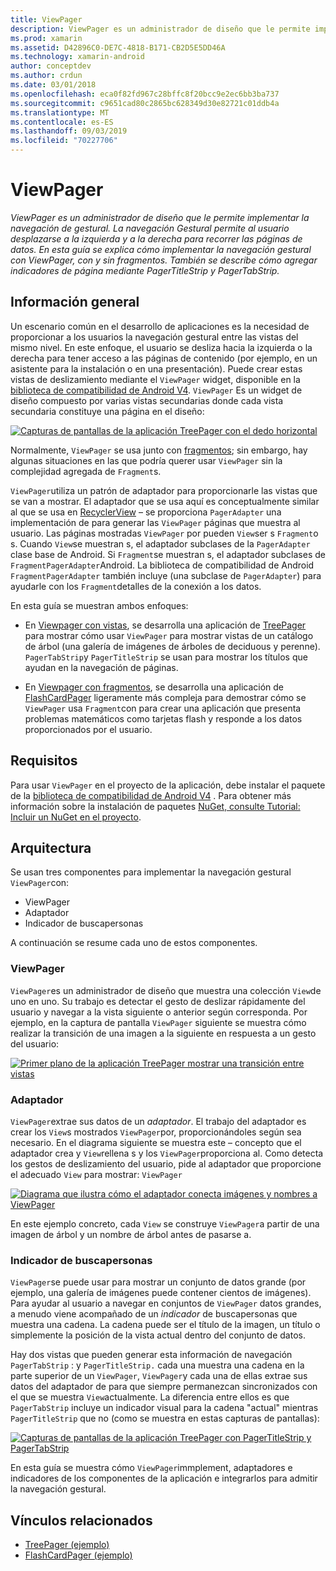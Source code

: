 ```yaml
---
title: ViewPager
description: ViewPager es un administrador de diseño que le permite implementar la navegación de gestural. La navegación Gestural permite al usuario desplazarse a la izquierda y a la derecha para recorrer las páginas de datos. En esta guía se explica cómo implementar la navegación gestural con ViewPager, con y sin fragmentos. También se describe cómo agregar indicadores de página mediante PagerTitleStrip y PagerTabStrip.
ms.prod: xamarin
ms.assetid: D42896C0-DE7C-4818-B171-CB2D5E5DD46A
ms.technology: xamarin-android
author: conceptdev
ms.author: crdun
ms.date: 03/01/2018
ms.openlocfilehash: eca0f82fd967c28bffc8f20bcc9e2ec6bb3ba737
ms.sourcegitcommit: c9651cad80c2865bc628349d30e82721c01ddb4a
ms.translationtype: MT
ms.contentlocale: es-ES
ms.lasthandoff: 09/03/2019
ms.locfileid: "70227706"
---
```

# <a name="viewpager"></a>ViewPager

_ViewPager es un administrador de diseño que le permite implementar la navegación de gestural. La navegación Gestural permite al usuario desplazarse a la izquierda y a la derecha para recorrer las páginas de datos. En esta guía se explica cómo implementar la navegación gestural con ViewPager, con y sin fragmentos. También se describe cómo agregar indicadores de página mediante PagerTitleStrip y PagerTabStrip._

 
## <a name="overview"></a>Información general

Un escenario común en el desarrollo de aplicaciones es la necesidad de proporcionar a los usuarios la navegación gestural entre las vistas del mismo nivel. En este enfoque, el usuario se desliza hacia la izquierda o la derecha para tener acceso a las páginas de contenido (por ejemplo, en un asistente para la instalación o en una presentación). Puede crear estas vistas de deslizamiento mediante el `ViewPager` widget, disponible en la [biblioteca de compatibilidad de Android V4](https://www.nuget.org/packages/Xamarin.Android.Support.v4/). `ViewPager` Es un widget de diseño compuesto por varias vistas secundarias donde cada vista secundaria constituye una página en el diseño: 

[![Capturas de pantallas de la aplicación TreePager con el dedo horizontal](images/01-intro-sml.png)](images/01-intro.png#lightbox)

Normalmente, `ViewPager` se usa junto con [fragmentos](~/android/platform/fragments/index.md); sin embargo, hay algunas situaciones en las que podría querer usar `ViewPager` sin la complejidad agregada de `Fragment`s.

`ViewPager`utiliza un patrón de adaptador para proporcionarle las vistas que se van a mostrar. El adaptador que se usa aquí es conceptualmente similar al que se usa en [RecyclerView](~/android/user-interface/layouts/recycler-view/index.md) &ndash; se proporciona `PagerAdapter` una implementación de para generar las `ViewPager` páginas que muestra al usuario. Las páginas mostradas `ViewPager` por pueden `View`ser s `Fragment`o s. Cuando `View`se muestran s, el adaptador subclases de la `PagerAdapter` clase base de Android. Si `Fragment`se muestran s, el adaptador subclases de `FragmentPagerAdapter`Android. La biblioteca de compatibilidad de Android `FragmentPagerAdapter` también incluye (una subclase de `PagerAdapter`) para ayudarle con los `Fragment`detalles de la conexión a los datos. 

En esta guía se muestran ambos enfoques: 

- En [Viewpager con vistas](~/android/user-interface/controls/view-pager/viewpager-and-views.md), se desarrolla una aplicación de [TreePager](https://docs.microsoft.com/samples/xamarin/monodroid-samples/userinterface-treepager) para mostrar cómo usar `ViewPager` para mostrar vistas de un catálogo de árbol (una galería de imágenes de árboles de deciduous y perenne). 
    `PagerTabStrip`y `PagerTitleStrip` se usan para mostrar los títulos que ayudan en la navegación de páginas.

- En [Viewpager con fragmentos](~/android/user-interface/controls/view-pager/viewpager-and-fragments.md), se desarrolla una aplicación de [FlashCardPager](https://docs.microsoft.com/samples/xamarin/monodroid-samples/userinterface-flashcardpager) ligeramente más compleja para demostrar cómo se `ViewPager` usa `Fragment`con para crear una aplicación que presenta problemas matemáticos como tarjetas flash y responde a los datos proporcionados por el usuario. 


## <a name="requirements"></a>Requisitos

Para usar `ViewPager` en el proyecto de la aplicación, debe instalar el paquete de la [biblioteca de compatibilidad de Android V4](https://www.nuget.org/packages/Xamarin.Android.Support.v4/) . Para obtener más información sobre la instalación de paquetes [NuGet, consulte Tutorial: Incluir un NuGet en el proyecto](https://docs.microsoft.com/visualstudio/mac/nuget-walkthrough). 

 
## <a name="architecture"></a>Arquitectura

Se usan tres componentes para implementar la navegación gestural `ViewPager`con:

- ViewPager
- Adaptador
- Indicador de buscapersonas

A continuación se resume cada uno de estos componentes.



### <a name="viewpager"></a>ViewPager

`ViewPager`es un administrador de diseño que muestra una colección `View`de uno en uno. Su trabajo es detectar el gesto de deslizar rápidamente del usuario y navegar a la vista siguiente o anterior según corresponda. Por ejemplo, en la captura de pantalla `ViewPager` siguiente se muestra cómo realizar la transición de una imagen a la siguiente en respuesta a un gesto del usuario: 

[![Primer plano de la aplicación TreePager mostrar una transición entre vistas](images/02-transition-sml.png)](images/02-transition.png#lightbox)


### <a name="adapter"></a>Adaptador

`ViewPager`extrae sus datos de un *adaptador*. El trabajo del adaptador es crear los `View`s mostrados `ViewPager`por, proporcionándoles según sea necesario. En el diagrama siguiente se muestra este &ndash; concepto que el adaptador crea y `View`rellena s y los `ViewPager`proporciona al. Como detecta los gestos de deslizamiento del usuario, pide al adaptador que proporcione el adecuado `View` para mostrar: `ViewPager` 

[![Diagrama que ilustra cómo el adaptador conecta imágenes y nombres a ViewPager](images/03-adapter-sml.png)](images/03-adapter.png#lightbox)

En este ejemplo concreto, cada `View` se construye `ViewPager`a partir de una imagen de árbol y un nombre de árbol antes de pasarse a. 



### <a name="pager-indicator"></a>Indicador de buscapersonas

`ViewPager`se puede usar para mostrar un conjunto de datos grande (por ejemplo, una galería de imágenes puede contener cientos de imágenes). Para ayudar al usuario a navegar en conjuntos de `ViewPager` datos grandes, a menudo viene acompañado de un *indicador* de buscapersonas que muestra una cadena. La cadena puede ser el título de la imagen, un título o simplemente la posición de la vista actual dentro del conjunto de datos. 

Hay dos vistas que pueden generar esta información de navegación `PagerTabStrip` : y `PagerTitleStrip.` cada una muestra una cadena en la parte superior de un `ViewPager`, `ViewPager`y cada una de ellas extrae sus datos del adaptador de para que siempre permanezcan sincronizados con el que se muestra `View`actualmente. La diferencia entre ellos es que `PagerTabStrip` incluye un indicador visual para la cadena "actual" mientras `PagerTitleStrip` que no (como se muestra en estas capturas de pantallas): 

[![Capturas de pantallas de la aplicación TreePager con PagerTitleStrip y PagerTabStrip](images/04-comparison-sml.png)](images/04-comparison.png#lightbox)

En esta guía se muestra cómo `ViewPager`immplement, adaptadores e indicadores de los componentes de la aplicación e integrarlos para admitir la navegación gestural. 



## <a name="related-links"></a>Vínculos relacionados

- [TreePager (ejemplo)](https://docs.microsoft.com/samples/xamarin/monodroid-samples/userinterface-treepager)
- [FlashCardPager (ejemplo)](https://docs.microsoft.com/samples/xamarin/monodroid-samples/userinterface-flashcardpager)
